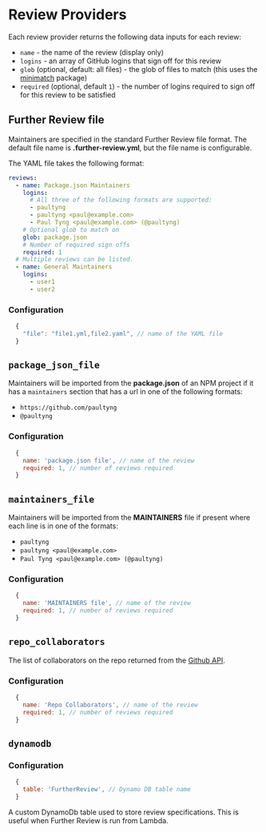 # Review Providers

Each review provider returns the following data inputs for each review:

* `name` - the name of the review (display only)
* `logins` - an array of GitHub logins that sign off for this review
* `glob` (optional, default: all files) - the glob of files to match (this uses the [minimatch](https://www.npmjs.com/package/minimatch) package)
* `required` (optional, default `1`) - the number of logins required to sign off for this review to be satisfied

## Further Review file

Maintainers are specified in the standard Further Review file format. The default file name is **.further-review.yml**, but the file name is configurable.

The YAML file takes the following format:

```yaml
reviews:
  - name: Package.json Maintainers
    logins:
      # All three of the following formats are supported:
      - paultyng
      - paultyng <paul@example.com>
      - Paul Tyng <paul@example.com> (@paultyng)
    # Optional glob to match on
    glob: package.json
    # Number of required sign offs
    required: 1
  # Multiple reviews can be listed.
  - name: General Maintainers
    logins:
      - user1
      - user2
```

### Configuration

```js
  {
    "file": "file1.yml,file2.yaml", // name of the YAML file
  }
```

## `package_json_file`

Maintainers will be imported from the **package.json** of an NPM project if it has a `maintainers` section that has a url in one of the following formats:

* `https://github.com/paultyng`
* `@paultyng`

### Configuration

```js
  {
    name: 'package.json file', // name of the review
    required: 1, // number of reviews required
  }
```

## `maintainers_file`

Maintainers will be imported from the **MAINTAINERS** file if present where each line is in one of the formats:

* `paultyng`
* `paultyng <paul@example.com>`
* `Paul Tyng <paul@example.com> (@paultyng)`

### Configuration

```js
  {
    name: 'MAINTAINERS file', // name of the review
    required: 1, // number of reviews required
  }
```

## `repo_collaborators`

The list of collaborators on the repo returned from the [Github API](https://developer.github.com/v3/repos/collaborators/#list-collaborators).

### Configuration

```js
  {
    name: 'Repo Collaborators', // name of the review
    required: 1, // number of reviews required
  }
```

## `dynamodb`

### Configuration

```js
  {
    table: 'FurtherReview', // Dynamo DB table name
  }
```

A custom DynamoDb table used to store review specifications.  This is useful when Further Review is run from Lambda.
